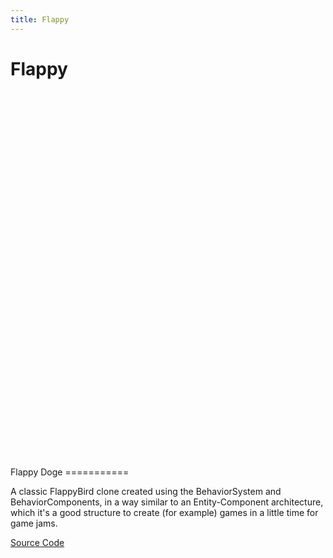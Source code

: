 ```yaml
---
title: Flappy
---
```

# Flappy

<iframe :src="$withBase('/builds/flappy/index.html')" width="800" height="600" frameBorder="0" style="width: 100vw; height:75vw; max-width:100%; max-height:600px"></iframe>
Flappy Doge
===========

A classic FlappyBird clone created using the BehaviorSystem and BehaviorComponents, in a way similar to an Entity-Component architecture,
which it's a good structure to create (for example) games in a little time for game jams.

[Source Code](https://github.com/Nazariglez/Gecko2D/tree/master/examples/flappy)
